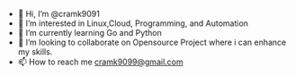 - 👋 Hi, I’m @cramk9091
- 👀 I’m interested in Linux,Cloud, Programming, and Automation 
- 🌱 I’m currently learning Go and Python
- 💞️ I’m looking to collaborate on Opensource Project where i can enhance my skills.
- 📫 How to reach me  cramk9099@gmail.com

<!---
cramk9091/cramk9091 is a ✨ special ✨ repository because its `README.md` (this file) appears on your GitHub profile.
You can click the Preview link to take a look at your changes.
--->
